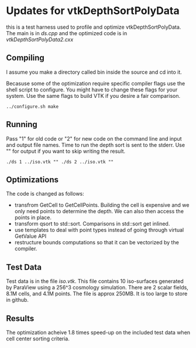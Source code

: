 # Updates for vtkDepthSortPolyData #
this is a test harness used to profile and optimize
vtkDepthSortPolyData. The main is in *ds.cpp* and the
optimized code is in *vtkDepthSortPolyData2.cxx*

## Compiling ##
I assume you make a directory called bin inside the source and
cd into it.

Becasuse some of the optimization require specific compiler flags
use the shell script to configure. You might have to change these
flags for your system. Use the same flags to build VTK if you desire
a fair comparison.

`../configure.sh
make`

## Running ##
Pass "1" for old code or "2" for new code on the command line and
input and output file names. Time to run the depth sort is sent to
the stderr. Use "" for output if you want to skip writing the result.

`./ds 1 ../iso.vtk ""
./ds 2 ../iso.vtk ""`

## Optimizations ##
The code is changed as follows:
* transfrom GetCell to GetCellPoints. Building the cell is expensive
  and we only need points to determine the depth. We can also then
  access the points in place.
* transform qsort to std::sort. Comparisons in std::sort get inlined.
* use templates to deal with point types instead of going through
  virtual GetValue API
* restructure bounds computations so that it can be vectorized
  by the compiler.

## Test Data ##
Test data is in the file *iso.vtk*. This file contains 10 iso-surfaces
generated by ParaView using a 256^3 cosmology simulation. There are 2
scalar fields, 8.1M cells, and 4.1M points. The file is approx 250MB.
It is too large to store in github.

## Results ##
The optimization acheive 1.8 times speed-up on the included test data
when cell center sorting criteria.
